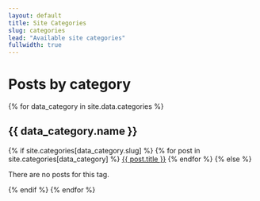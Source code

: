 ```yaml
---
layout: default
title: Site Categories
slug: categories
lead: "Available site categories"
fullwidth: true
---
```



<h1>Posts by category</h1>

{% for data_category in site.data.categories %}
<h2>{{ data_category.name }}</h2>
{% if site.categories[data_category.slug] %}
    {% for post in site.categories[data_category] %}
        <a href="{{ post.url }}/">{{ post.title }}</a>
    {% endfor %}
{% else %}
    <p>There are no posts for this tag.</p>
{% endif %}
{% endfor %}
